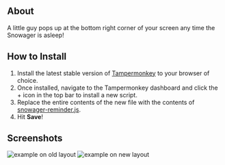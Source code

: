 ## About
A little guy pops up at the bottom right corner of your screen any time the Snowager is asleep!

## How to Install
1. Install the latest stable version of [Tampermonkey](https://www.tampermonkey.net/) to your browser of choice.
2. Once installed, navigate to the Tampermonkey dashboard and click the + icon in the top bar to install a new script.
3. Replace the entire contents of the new file with the contents of [snowager-reminder.js](https://github.com/neekko/neopets/blob/main/userscripts/snowager-reminder/snowager-reminder.js).
4. Hit **Save**!

## Screenshots
![example on old layout](https://imgur.com/qVhyuFy.png)
![example on new layout](https://imgur.com/j2Ia4bc.png)